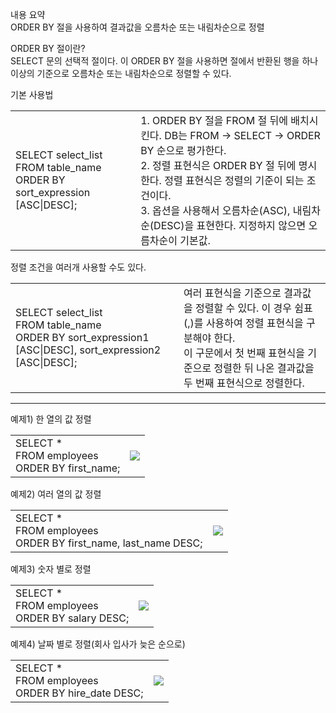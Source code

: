 내용 요약<br/>
ORDER BY 절을 사용하여 결과값을 오름차순 또는 내림차순으로 정렬

ORDER BY 절이란?<br/>
SELECT 문의 선택적 절이다. 이 ORDER BY 절을 사용하면 절에서 반환된 행을 하나 이상의 기준으로 오름차순 또는 내림차순으로 정렬할 수 있다.

기본 사용법<br/>
<table>
  <td>
    SELECT select_list <br/>
    FROM table_name <br/>
    ORDER BY sort_expression [ASC|DESC];
  </td>
  <td>
    1. ORDER BY 절을 FROM 절 뒤에 배치시킨다. DB는 FROM -> SELECT -> ORDER BY 순으로 평가한다.<br/>
    2. 정렬 표현식은 ORDER BY 절 뒤에 명시한다. 정렬 표현식은 정렬의 기준이 되는 조건이다.<br/>
    3. 옵션을 사용해서 오름차순(ASC), 내림차순(DESC)을 표현한다. 지정하지 않으면 오름차순이 기본값.
  </td>
</table>

정렬 조건을 여러개 사용할 수도 있다.
<table>
  <td>
    SELECT select_list <br/>
    FROM table_name <br/>
    ORDER BY sort_expression1 [ASC|DESC], sort_expression2 [ASC|DESC];
  </td>
  <td>
    여러 표현식을 기준으로 결과값을 정렬할 수 있다. 이 경우 쉼표(,)를 사용하여 정렬 표현식을 구분해야 한다.<br/>
    이 구문에서 첫 번째 표현식을 기준으로 정렬한 뒤 나온 결과값을 두 번째 표현식으로 정렬한다.
  </td>
</table>

<hr/>
예제1) 한 열의 값 정렬<br/>
<table>
  <td>
    SELECT * <br/>
    FROM employees <br/>
    ORDER BY first_name;
  </td>
  <td><img src="https://github.com/user-attachments/assets/6fec06c9-ea3e-42ef-8af6-1757785e2f79" /></td>
</table>

예제2) 여러 열의 값 정렬<br/>
<table>
  <td>
    SELECT * <br/>
    FROM employees <br/>
    ORDER BY first_name, last_name DESC;
  </td>
  <td><img src="https://github.com/user-attachments/assets/07ffc9eb-9454-4372-9bcd-dd7f2148548c"/></td>
</table>

예제3) 숫자 별로 정렬<br/>
<table>
  <td>
    SELECT * <br/>
    FROM employees <br/>
    ORDER BY salary DESC;
  </td>
  <td><img src="https://github.com/user-attachments/assets/a8b54a4c-7c64-413e-a068-dc5f35240361"/></td>
</table>

예제4) 날짜 별로 정렬(회사 입사가 늦은 순으로)<br/>
<table>
  <td>
    SELECT * <br/>
    FROM employees <br/>
    ORDER BY hire_date DESC;
  </td>
  <td><img src="https://github.com/user-attachments/assets/95e7bd15-6202-41f4-baaf-3696acb82402"/></td>
</table>


